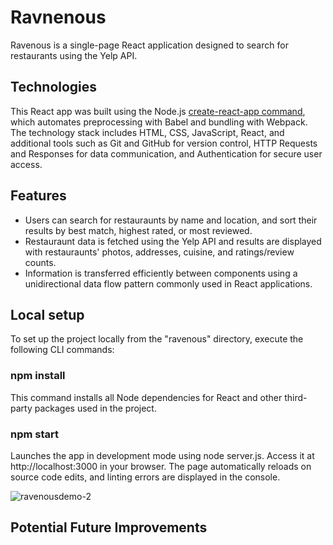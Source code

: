 # Ravnenous

Ravenous is a single-page React application designed to search for restaurants using the Yelp API. 

## Technologies 

This React app was built using the Node.js [create-react-app command]([url](https://reactjs.org/docs/create-a-new-react-app.html#create-react-app)), which automates preprocessing with Babel and bundling with Webpack. The technology stack includes HTML, CSS, JavaScript, React, and additional tools such as Git and GitHub for version control, HTTP Requests and Responses for data communication, and Authentication for secure user access.

## Features

* Users can search for restauraunts by name and location, and sort their results by best match, highest rated, or most reviewed.
* Restauraunt data is fetched using the Yelp API and results are displayed with restauraunts' photos, addresses, cuisine, and ratings/review counts.
* Information is transferred efficiently between components using a unidirectional data flow pattern commonly used in React applications.

## Local setup

To set up the project locally from the "ravenous" directory, execute the following CLI commands:
### npm install 
This command installs all Node dependencies for React and other third-party packages used in the project.
### npm start
Launches the app in development mode using node server.js. Access it at http://localhost:3000 in your browser. The page automatically reloads on source code edits, and linting errors are displayed in the console.

![ravenousdemo-2](https://github.com/FabianJU/ravenous/assets/62031828/7c3ef522-72bb-4885-b17a-7f7b00af0aa0)

## Potential Future Improvements
